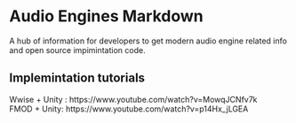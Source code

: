 # Audio Engines Markdown
A hub of information for developers to get modern audio engine related info and open source impimintation code.
<br>
<h2> Implemintation tutorials</h2>
Wwise + Unity : https://www.youtube.com/watch?v=MowqJCNfv7k
<br>
FMOD + Unity: https://www.youtube.com/watch?v=p14Hx_jLGEA


